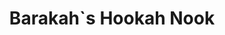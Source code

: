 ---
title: "Barakah`s Hookah Nook"
url: /muelheim-an-der-ruhr/barakah-s-hookah-nook/
shop: Wasserpfeife
---